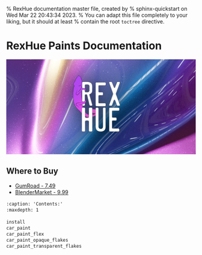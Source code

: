 % RexHue documentation master file, created by
% sphinx-quickstart on Wed Mar 22 20:43:34 2023.
% You can adapt this file completely to your liking, but it should at least
% contain the root `toctree` directive.

# RexHue Paints Documentation
![alt text](_static/media/main_image.png)

## Where to Buy

- [GumRoad - 7.49](https://jakekurtz.gumroad.com/l/rexhue)
- [BlenderMarket - 9.99](https://blendermarket.com/products/rexhue)

```{toctree}
:caption: 'Contents:'
:maxdepth: 1

install
car_paint
car_paint_flex
car_paint_opaque_flakes
car_paint_transparent_flakes

```